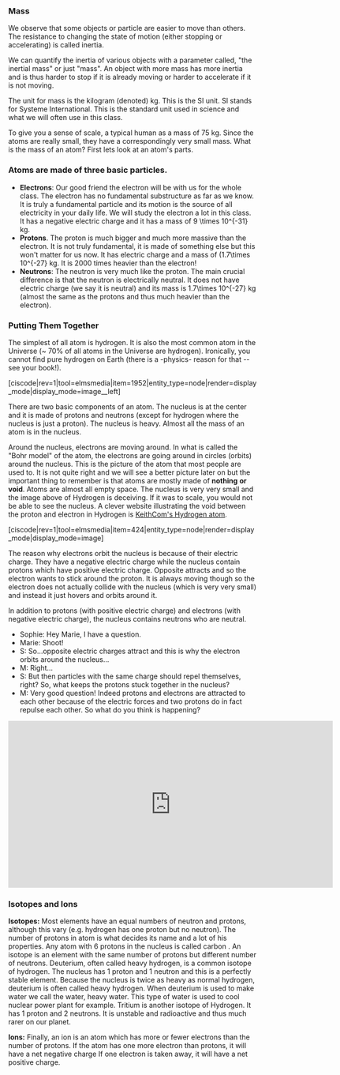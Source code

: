 ### Mass

We observe that some objects or particle are easier to move than others. The resistance to changing the state of motion (either stopping or accelerating) is called inertia. 

We can quantify the inertia of various objects with a parameter called, "the inertial mass" or just "mass". 
An object with more mass has more inertia and is thus harder to stop if it is already moving or harder to accelerate if it is not moving. 

The unit for mass is the kilogram (denoted) kg. This is the SI unit. SI stands for Systeme International. This is the standard unit used in science and what we will often use in this class. 

To give you a sense of scale, a typical human as a mass of 75 kg. Since the atoms are really small, they have a correspondingly very small mass. What is the mass of an atom? First lets look at an atom's parts.
 
### Atoms are made of three basic particles.

- **Electrons**: Our good friend the electron will be with us for the whole class. The electron has no fundamental substructure as far as we know. It is truly a fundamental particle and its motion is the source of all electricity in your daily life. We will study the electron a lot in this class. It has a negative electric charge and it has a mass of <lrn-math>9 \times 10^{-31}</lrn-math> kg.
- **Protons**. The proton is much bigger and much more massive than the electron. It is not truly fundamental, it is made of something else but this won't matter for us now. It has electric charge and a mass of <lrn-math>(1.7\times 10^{-27}</lrn-math> kg. It is 2000 times heavier than the electron!
- **Neutrons**: The neutron is very much like the proton. The main crucial difference is that the neutron is electrically neutral. It does not have electric charge (we say it is neutral) and its mass is <lrn-math>1.7\times 10^{-27}</lrn-math> kg (almost the same as the protons and thus much heavier than the electron). 

### Putting Them Together

The simplest of all atom is hydrogen. It is also the most common atom in the Universe (~ 70% of all atoms in the Universe are hydrogen). Ironically, you cannot find pure hydrogen on Earth (there is a -physics- reason for that -- see your book!).

[ciscode|rev=1|tool=elmsmedia|item=1952|entity_type=node|render=display_mode|display_mode=image__left]

There are two basic components of an atom. The nucleus is at the center and it is made of protons and neutrons (except for hydrogen where the nucleus is just a proton). The nucleus is heavy. Almost all the mass of an atom is in the nucleus.

Around the nucleus, electrons are moving around. In what is called the "Bohr model" of the atom, the electrons are going around in circles (orbits) around the nucleus. This is the picture of the atom that most people are used to. It is not quite right and we will see a better picture later on but the important thing to remember is that atoms are mostly made of **nothing** **or void**. Atoms are almost all empty space. The nucleus is very very small and the image above of Hydrogen is deceiving. If it was to scale, you would not be able to see the nucleus. A clever website illustrating the void between the proton and electron in Hydrogen is [KeithCom's Hydrogen atom](http://keithcom.com/atoms/scale.php).

<div class="small-6 medium-4 column right">[ciscode|rev=1|tool=elmsmedia|item=424|entity_type=node|render=display_mode|display_mode=image]</div>

The reason why electrons orbit the nucleus is because of their electric charge. They have a negative electric charge while the nucleus contain protons which have positive electric charge. Opposite attracts and so the electron wants to stick around the proton. It is always moving though so the electron does not actually collide with the nucleus (which is very very small) and instead it just hovers and orbits around it.

In addition to protons (with positive electric charge) and electrons (with negative electric charge), the nucleus contains neutrons who are neutral.

- Sophie: Hey Marie, I have a question.
- Marie: Shoot!
- S: So...opposite electric charges attract and this is why the electron orbits around the nucleus...
- M: Right...
- S: But then particles with the same charge should repel themselves, right? So, what keeps the protons stuck together in the nucleus?
- M: Very good question! Indeed protons and electrons are attracted to each other because of the electric forces and two protons do in fact repulse each other. So what do you think is happening?

<iframe src="https://h5p.org/h5p/embed/75091" width="658" height="338" frameborder="0" allowfullscreen="allowfullscreen"></iframe><script src="https://h5p.org/sites/all/modules/h5p/library/js/h5p-resizer.js" charset="UTF-8"></script>

### Isotopes and Ions

**Isotopes:** Most elements have an equal numbers of neutron and protons, although this vary (e.g. hydrogen has one proton but no neutron). The number of protons in atom is what decides its name and a lot of his properties. Any atom with 6 protons in the nucleus is called carbon . An isotope is an element with the same number of protons but different number of neutrons. Deuterium, often called heavy hydrogen, is a common isotope of hydrogen. The nucleus has 1 proton and 1 neutron and this is a perfectly stable element. Because the nucleus is twice as heavy as normal hydrogen, deuterium is often called heavy hydrogen. When deuterium is used to make water we call the water, heavy water. This type of water is used to cool nuclear power plant for example. Tritium is another isotope of Hydrogen. It has 1 proton and 2 neutrons. It is unstable and radioactive and thus much rarer on our planet.

**Ions:** Finally, an ion is an atom which has more or fewer electrons than the number of protons. If the atom has one more electron than protons, it will have a net negative charge  If one electron is taken away, it will have a net positive charge.